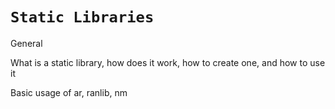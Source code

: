 # `Static Libraries`

General

What is a static library, how does it work, how to create one, and how to use it

Basic usage of ar, ranlib, nm
